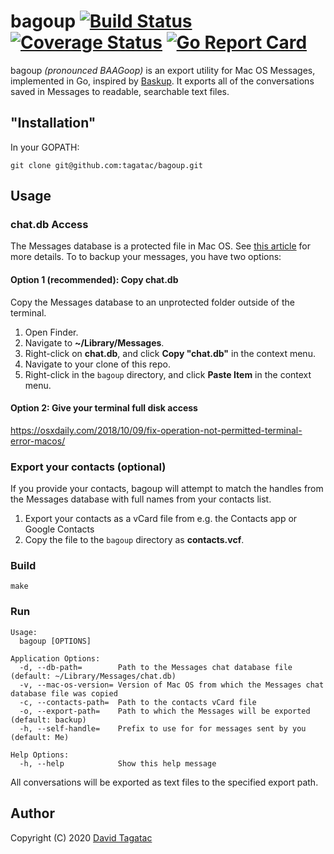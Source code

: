 # bagoup [![Build Status][ci-img]][ci] [![Coverage Status][cov-img]][cov] [![Go Report Card][card-img]][card]

bagoup *(pronounced BAAGoop)* is an export utility for Mac OS Messages,
implemented in Go, inspired by
[Baskup](http://peterkaminski09.github.io/baskup/). It exports all of the
conversations saved in Messages to readable, searchable text files.

## "Installation"
In your GOPATH:

`git clone git@github.com:tagatac/bagoup.git`

## Usage
### chat.db Access
The Messages database is a protected file in Mac OS. See
[this article](https://appletoolbox.com/seeing-error-operation-not-permitted-in-macos-mojave/)
for more details. To to backup your messages, you have two options:
#### Option 1 (recommended): Copy chat.db
Copy the Messages database to an unprotected folder outside of the terminal.

1. Open Finder.
1. Navigate to **~/Library/Messages**.
1. Right-click on **chat.db**, and click **Copy "chat.db"** in the context menu.
1. Navigate to your clone of this repo.
1. Right-click in the `bagoup` directory, and click **Paste Item** in the
context menu.

#### Option 2: Give your terminal full disk access
https://osxdaily.com/2018/10/09/fix-operation-not-permitted-terminal-error-macos/

### Export your contacts (optional)
If you provide your contacts, bagoup will attempt to match the handles from the
Messages database with full names from your contacts list.

1. Export your contacts as a vCard file from e.g. the Contacts app or Google
Contacts
1. Copy the file to the `bagoup` directory as **contacts.vcf**.

### Build
`make`

### Run
```
Usage:
  bagoup [OPTIONS]

Application Options:
  -d, --db-path=        Path to the Messages chat database file (default: ~/Library/Messages/chat.db)
  -v, --mac-os-version= Version of Mac OS from which the Messages chat database file was copied
  -c, --contacts-path=  Path to the contacts vCard file
  -o, --export-path=    Path to which the Messages will be exported (default: backup)
  -h, --self-handle=    Prefix to use for for messages sent by you (default: Me)

Help Options:
  -h, --help            Show this help message
```
All conversations will be exported as text files to the specified export path.

## Author
Copyright (C) 2020 [David Tagatac](mailto:david@tagatac.net)

[ci-img]: https://travis-ci.org/tagatac/bagoup.svg?branch=master
[ci]: https://travis-ci.org/tagatac/bagoup
[cov-img]: https://codecov.io/gh/tagatac/bagoup/branch/master/graph/badge.svg
[cov]: https://codecov.io/gh/tagatac/bagoup
[card-img]: https://goreportcard.com/badge/github.com/tagatac/bagoup
[card]: https://goreportcard.com/report/github.com/tagatac/bagoup
